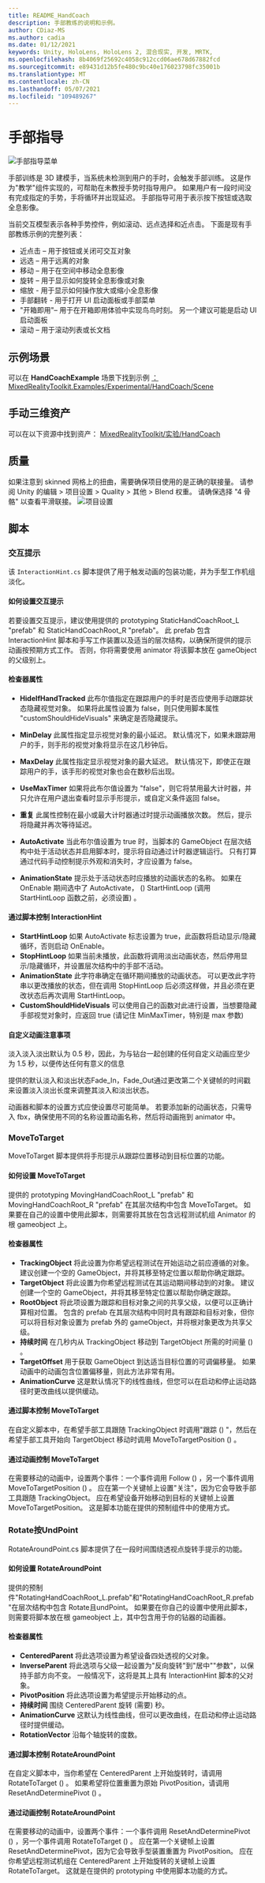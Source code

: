```yaml
---
title: README_HandCoach
description: 手部教练的说明和示例。
author: CDiaz-MS
ms.author: cadia
ms.date: 01/12/2021
keywords: Unity, HoloLens, HoloLens 2, 混合现实, 开发, MRTK,
ms.openlocfilehash: 8b4069f25692c4058c912ccd06ae678d67882fcd
ms.sourcegitcommit: e89431d12b5fe480c9bc40e176023798fc35001b
ms.translationtype: MT
ms.contentlocale: zh-CN
ms.lasthandoff: 05/07/2021
ms.locfileid: "109489267"
---
```

# <a name="hand-coach"></a>手部指导

![手部指导菜单](../images/hand-coach/MRTK_UX_HandCoach_Main.jpg)

手部训练是 3D 建模手，当系统未检测到用户的手时，会触发手部训练。 这是作为"教学"组件实现的，可帮助在未教授手势时指导用户。 如果用户有一段时间没有完成指定的手势，手将循环并出现延迟。 手部指导可用于表示按下按钮或选取全息影像。

当前交互模型表示各种手势控件，例如滚动、远点选择和近点击。 下面是现有手部教练示例的完整列表：

- 近点击 – 用于按钮或关闭可交互对象
- 远选 – 用于远离的对象
- 移动 – 用于在空间中移动全息影像
- 旋转 – 用于显示如何旋转全息影像或对象
- 缩放 - 用于显示如何操作放大或缩小全息影像
- 手部翻转 - 用于打开 UI 启动面板或手部菜单
- "开箱即用"– 用于在开箱即用体验中实现鸟鸟时刻。 另一个建议可能是启动 UI 启动面板
- 滚动 – 用于滚动列表或长文档

## <a name="example-scene"></a>示例场景

可以在 **HandCoachExample** 场景下找到示例 [：MixedRealityToolkit.Examples/Experimental/HandCoach/Scene](https://github.com/microsoft/MixedRealityToolkit-Unity/tree/main/Assets/MRTK/Examples/Demos/HandCoach/Scenes)

## <a name="hand-3d-assets"></a>手动三维资产

可以在以下资源中找到资产： [MixedRealityToolkit/实验/HandCoach](https://github.com/microsoft/MixedRealityToolkit-Unity/tree/main/Assets/MRTK/Examples/Demos/HandCoach)

## <a name="quality"></a>质量

如果注意到 skinned 网格上的扭曲，需要确保项目使用的是正确的联接量。
请参阅 Unity 的编辑 > 项目设置 > Quality > 其他 > Blend 权重。 请确保选择 "4 骨骼" 以查看平滑联接。
![项目设置](../images/hand-coach/MRTK_ProjectSettings.png)

## <a name="scripts"></a>脚本

### <a name="interaction-hint"></a>交互提示

该 `InteractionHint.cs` 脚本提供了用于触发动画的包装功能，并为手型工作机组淡化。

#### <a name="how-to-set-up-an-interaction-hint"></a>如何设置交互提示

若要设置交互提示，建议使用提供的 prototyping StaticHandCoachRoot_L "prefab" 和 StaticHandCoachRoot_R "prefab"。 此 prefab 包含 InteractionHint 脚本和手写工作装置以及适当的层次结构，以确保所提供的提示动画按预期方式工作。
否则，你将需要使用 animator 将该脚本放在 gameObject 的父级别上。

#### <a name="inspector-properties"></a>检查器属性

- **HideIfHandTracked** 此布尔值指定在跟踪用户的手时是否应使用手动跟踪状态隐藏视觉对象。 如果将此属性设置为 false，则只使用脚本属性 "customShouldHideVisuals" 来确定是否隐藏提示。

- **MinDelay** 此属性指定显示视觉对象的最小延迟。 默认情况下，如果未跟踪用户的手，则手形的视觉对象将显示在这几秒钟后。

- **MaxDelay** 此属性指定显示视觉对象的最大延迟。 默认情况下，即使正在跟踪用户的手，该手形的视觉对象也会在数秒后出现。

- **UseMaxTimer** 如果将此布尔值设置为 "false"，则它将禁用最大计时器，并只允许在用户退出查看时显示手形提示，或自定义条件返回 false。

- **重复** 此属性控制在最小或最大计时器通过时提示动画播放次数。 然后，提示将隐藏并再次等待延迟。

- **AutoActivate** 当此布尔值设置为 true 时，当脚本的 GameObject 在层次结构中处于活动状态并启用脚本时，提示将自动通过计时器逻辑运行。 只有打算通过代码手动控制提示外观和消失时，才应设置为 false。

- **AnimationState** 提示处于活动状态时应播放的动画状态的名称。 如果在 OnEnable 期间选中了 AutoActivate， () StartHintLoop (调用 StartHintLoop 函数之前，必须设置) 。

#### <a name="controlling-interactionhint-via-script"></a>通过脚本控制 InteractionHint

- **StartHintLoop** 如果 AutoActivate 标志设置为 true，此函数将启动显示/隐藏循环，否则启动 OnEnable。
- **StopHintLoop** 如果当前未播放，此函数将调用淡出动画状态，然后停用显示/隐藏循环，并设置层次结构中的手部不活动。
- **AnimationState** 此字符串确定在循环期间播放的动画状态。 可以更改此字符串以更改播放的状态，但在调用 StopHintLoop 后必须这样做，并且必须在更改状态后再次调用 StartHintLoop。
- **CustomShouldHideVisuals** 可以使用自己的函数对此进行设置，当想要隐藏手部视觉对象时，应返回 true (请记住 MinMaxTimer，特别是 max 参数) 

#### <a name="custom-animation-considerations"></a>自定义动画注意事项

淡入淡入淡出默认为 0.5 秒，因此，为与钻台一起创建的任何自定义动画应至少为 1.5 秒，以便传达任何有意义的信息

提供的默认淡入和淡出状态Fade_In，Fade_Out通过更改第二个关键帧的时间戳来设置淡入淡出长度来调整其淡入和淡出状态。

动画器和脚本的设置方式应使设置尽可能简单。 若要添加新的动画状态，只需导入 fbx，确保使用不同的名称设置动画名称，然后将动画拖到 animator 中。

### <a name="movetotarget"></a>MoveToTarget

MoveToTarget 脚本提供将手形提示从跟踪位置移动到目标位置的功能。

#### <a name="how-to-set-up-movetotarget"></a>如何设置 MoveToTarget

提供的 prototyping MovingHandCoachRoot_L "prefab" 和 MovingHandCoachRoot_R "prefab" 在其层次结构中包含 MoveToTarget。 如果要在自己的设置中使用此脚本，则需要将其放在包含远程测试机组 Animator 的根 gameobject 上。

#### <a name="inspector-properties"></a>检查器属性

- **TrackingObject** 将此设置为你希望远程测试在开始运动之前应遵循的对象。 建议创建一个空的 GameObject，并将其移至特定位置以帮助你确定跟踪。
- **TargetObject** 将此设置为你希望远程测试在其运动期间移动到的对象。 建议创建一个空的 GameObject，并将其移至特定位置以帮助你确定跟踪。
- **RootObject** 将此项设置为跟踪和目标对象之间的共享父级，以便可以正确计算相对位置。 包含的 prefab 在其层次结构中同时具有跟踪和目标对象，但你可以将目标对象设置为 prefab 外的 gameObject，并将根对象更改为共享父级。
- **持续时间** 在几秒内从 TrackingObject 移动到 TargetObject 所需的时间量 () 。
- **TargetOffset** 用于获取 GameObject 到达适当目标位置的可调偏移量。 如果动画中的动画包含位置偏移量，则此方法非常有用。
- **AnimationCurve** 这是默认情况下的线性曲线，但您可以在启动和停止运动路径时更改曲线以提供缓动。

#### <a name="controlling-movetotarget-via-script"></a>通过脚本控制 MoveToTarget

在自定义脚本中，在希望手部工具跟随 TrackingObject 时调用"跟踪 () "，然后在希望手部工具开始向 TargetObject 移动时调用 MoveToTargetPosition () 。

#### <a name="controlling-movetotarget-via-animations"></a>通过动画控制 MoveToTarget

在需要移动的动画中，设置两个事件：一个事件调用 Follow () ，另一个事件调用 MoveToTargetPosition () 。 应在第一个关键帧上设置"关注"，因为它会导致手部工具跟随 TrackingObject。 应在希望设备开始移动到目标的关键帧上设置 MoveToTargetPosition。 这是脚本功能在提供的预制组件中的使用方式。

### <a name="rotatearoundpoint"></a>Rotate按UndPoint

RotateAroundPoint.cs 脚本提供了在一段时间围绕透视点旋转手提示的功能。

#### <a name="how-to-set-up-rotatearoundpoint"></a>如何设置 RotateAroundPoint

提供的预制件"RotatingHandCoachRoot_L.prefab"和"RotatingHandCoachRoot_R.prefab"在层次结构中包含 Rotate且undPoint。 如果要在你自己的设置中使用此脚本，则需要将脚本放在根 gameobject 上，其中包含用于你的钻器的动画器。

#### <a name="inspector-properties"></a>检查器属性

- **CenteredParent** 将此选项设置为希望设备四处透视的父对象。
- **InverseParent** 将此选项与父级一起设置为"反向旋转"到"居中""参数"，以保持手部方向不变。 一般情况下，这将是其上具有 InteractionHint 脚本的父对象。
- **PivotPosition** 将此选项设置为希望提示开始移动的点。
- **持续时间** 围绕 CenteredParent 旋转 (需要) 秒。
- **AnimationCurve** 这默认为线性曲线，但可以更改曲线，在启动和停止运动路径时提供缓动。
- **RotationVector** 沿每个轴旋转的度数。

#### <a name="controlling-rotatearoundpoint-via-script"></a>通过脚本控制 RotateAroundPoint

在自定义脚本中，当你希望在 CenteredParent 上开始旋转时，请调用 RotateToTarget () 。 如果希望将位置重置为原始 PivotPosition，请调用 ResetAndDeterminePivot () 。

#### <a name="controlling-rotatearoundpoint-via-animations"></a>通过动画控制 RotateAroundPoint

在需要移动的动画中，设置两个事件：一个事件调用 ResetAndDeterminePivot () ，另一个事件调用 RotateToTarget () 。 应在第一个关键帧上设置 ResetAndDeterminePivot，因为它会导致手型装置重置为 PivotPosition。 应在你希望远程测试机组在 CenteredParent 上开始旋转的关键帧上设置 RotateToTarget。 这就是在提供的 prototyping 中使用脚本功能的方式。
